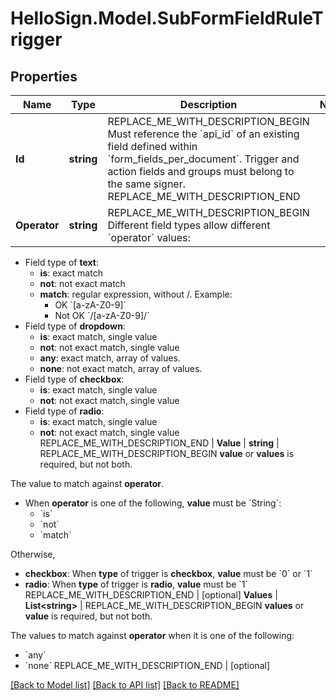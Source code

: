 # HelloSign.Model.SubFormFieldRuleTrigger

## Properties

Name | Type | Description | Notes
------------ | ------------- | ------------- | -------------
**Id** | **string** | REPLACE_ME_WITH_DESCRIPTION_BEGIN Must reference the &#x60;api_id&#x60; of an existing field defined within &#x60;form_fields_per_document&#x60;. Trigger and action fields and groups must belong to the same signer. REPLACE_ME_WITH_DESCRIPTION_END | 
**Operator** | **string** | REPLACE_ME_WITH_DESCRIPTION_BEGIN Different field types allow different &#x60;operator&#x60; values:
- Field type of **text**:
  - **is**: exact match
  - **not**: not exact match
  - **match**: regular expression, without /. Example:
    - OK &#x60;[a-zA-Z0-9]&#x60;
    - Not OK &#x60;/[a-zA-Z0-9]/&#x60;
- Field type of **dropdown**:
  - **is**: exact match, single value
  - **not**: not exact match, single value
  - **any**: exact match, array of values.
  - **none**: not exact match, array of values.
- Field type of **checkbox**:
  - **is**: exact match, single value
  - **not**: not exact match, single value
- Field type of **radio**:
  - **is**: exact match, single value
  - **not**: not exact match, single value REPLACE_ME_WITH_DESCRIPTION_END | 
**Value** | **string** | REPLACE_ME_WITH_DESCRIPTION_BEGIN **value** or **values** is required, but not both.

The value to match against **operator**.

- When **operator** is one of the following, **value** must be &#x60;String&#x60;:
  - &#x60;is&#x60;
  - &#x60;not&#x60;
  - &#x60;match&#x60;

Otherwise,
- **checkbox**: When **type** of trigger is **checkbox**, **value** must be &#x60;0&#x60; or &#x60;1&#x60;
- **radio**: When **type** of trigger is **radio**, **value** must be &#x60;1&#x60; REPLACE_ME_WITH_DESCRIPTION_END | [optional] 
**Values** | **List&lt;string&gt;** | REPLACE_ME_WITH_DESCRIPTION_BEGIN **values** or **value** is required, but not both.

The values to match against **operator** when it is one of the following:

- &#x60;any&#x60;
- &#x60;none&#x60; REPLACE_ME_WITH_DESCRIPTION_END | [optional] 

[[Back to Model list]](../README.md#documentation-for-models) [[Back to API list]](../README.md#documentation-for-api-endpoints) [[Back to README]](../README.md)

